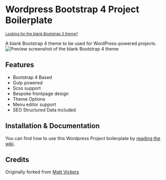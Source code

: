 # Wordpress Bootstrap 4 Project Boilerplate
<sup>[Looking for the blank Bootstrap 3 theme?](https://github.com/rapidwebltd/wordpress-project-boilerplate/tree/v3)</sup>

A blank Bootstrap 4 theme to be used for WordPress-powered projects.
![Preview screenshot of the blank Bootstrap 4 theme](https://res.cloudinary.com/rapid-web/image/upload/c_crop,g_center,q_70,w_1002,x_10/v1519119800/screenshot.png)

## Features
* Bootstrap 4 Based
* Gulp powered
* Scss support
* Bespoke frontpage design
* Theme Options
* Menu editor support
* SEO Structured Data included

## Installation & Documentation
You can find how to use this Wordpress Project boilerplate by [reading the wiki](https://github.com/rapidwebltd/wordpress-project-boilerplate/wiki/Installation-Guide).

## Credits
Originally forked from [Matt Vickers](https://github.com/envex/blank-wordpress-theme)

